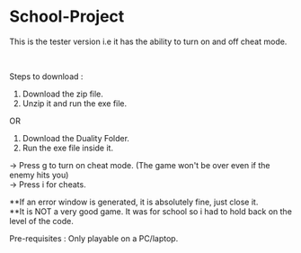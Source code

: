 # School-Project
This is the tester version i.e it has the ability to turn on and off cheat mode. 

<br>

Steps to download : 

  1. Download the zip file.
  2. Unzip it and run the exe file. 
       
  OR
     
  1. Download the Duality Folder.
  2. Run the exe file inside it.


-> Press g to turn on cheat mode. (The game won't be over even if the enemy hits you)
<br>
-> Press i for cheats.

**If an error window is generated, it is absolutely fine, just close it. 
<br>
**It is NOT a very good game. It was for school so i had to hold back on the level of the code.


Pre-requisites : 
Only playable on a PC/laptop.
